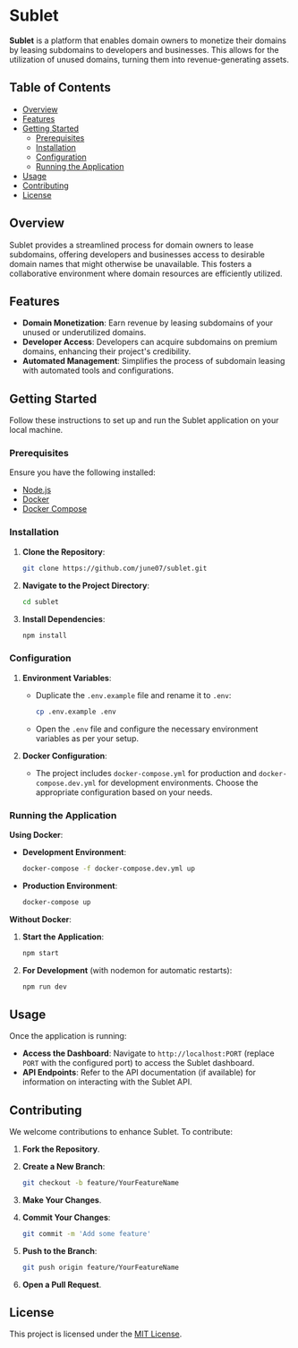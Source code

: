 # Sublet

**Sublet** is a platform that enables domain owners to monetize their domains by leasing subdomains to developers and businesses. This allows for the utilization of unused domains, turning them into revenue-generating assets.

## Table of Contents

- [Overview](#overview)
- [Features](#features)
- [Getting Started](#getting-started)
  - [Prerequisites](#prerequisites)
  - [Installation](#installation)
  - [Configuration](#configuration)
  - [Running the Application](#running-the-application)
- [Usage](#usage)
- [Contributing](#contributing)
- [License](#license)

## Overview

Sublet provides a streamlined process for domain owners to lease subdomains, offering developers and businesses access to desirable domain names that might otherwise be unavailable. This fosters a collaborative environment where domain resources are efficiently utilized.

## Features

- **Domain Monetization**: Earn revenue by leasing subdomains of your unused or underutilized domains.
- **Developer Access**: Developers can acquire subdomains on premium domains, enhancing their project's credibility.
- **Automated Management**: Simplifies the process of subdomain leasing with automated tools and configurations.

## Getting Started

Follow these instructions to set up and run the Sublet application on your local machine.

### Prerequisites

Ensure you have the following installed:

- [Node.js](https://nodejs.org/en/download/)
- [Docker](https://www.docker.com/get-started)
- [Docker Compose](https://docs.docker.com/compose/install/)

### Installation

1. **Clone the Repository**:

   ```bash
   git clone https://github.com/june07/sublet.git
   ```

2. **Navigate to the Project Directory**:

   ```bash
   cd sublet
   ```

3. **Install Dependencies**:

   ```bash
   npm install
   ```

### Configuration

1. **Environment Variables**:

   - Duplicate the `.env.example` file and rename it to `.env`:

     ```bash
     cp .env.example .env
     ```

   - Open the `.env` file and configure the necessary environment variables as per your setup.

2. **Docker Configuration**:

   - The project includes `docker-compose.yml` for production and `docker-compose.dev.yml` for development environments. Choose the appropriate configuration based on your needs.

### Running the Application

**Using Docker**:

- **Development Environment**:

  ```bash
  docker-compose -f docker-compose.dev.yml up
  ```

- **Production Environment**:

  ```bash
  docker-compose up
  ```

**Without Docker**:

1. **Start the Application**:

   ```bash
   npm start
   ```

2. **For Development** (with nodemon for automatic restarts):

   ```bash
   npm run dev
   ```

## Usage

Once the application is running:

- **Access the Dashboard**: Navigate to `http://localhost:PORT` (replace `PORT` with the configured port) to access the Sublet dashboard.
- **API Endpoints**: Refer to the API documentation (if available) for information on interacting with the Sublet API.

## Contributing

We welcome contributions to enhance Sublet. To contribute:

1. **Fork the Repository**.
2. **Create a New Branch**:

   ```bash
   git checkout -b feature/YourFeatureName
   ```

3. **Make Your Changes**.
4. **Commit Your Changes**:

   ```bash
   git commit -m 'Add some feature'
   ```

5. **Push to the Branch**:

   ```bash
   git push origin feature/YourFeatureName
   ```

6. **Open a Pull Request**.

## License

This project is licensed under the [MIT License](LICENSE).
